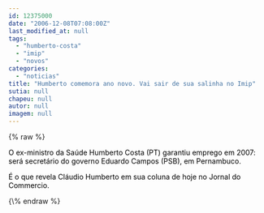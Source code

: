 ```yaml
---
id: 12375000
date: "2006-12-08T07:08:00Z"
last_modified_at: null
tags:
  - "humberto-costa"
  - "imip"
  - "novos"
categories:
  - "noticias"
title: "Humberto comemora ano novo. Vai sair de sua salinha no Imip"
sutia: null
chapeu: null
autor: null
imagem: null
---
```

{\% raw %}
<p><P><SPAN style=\"FONT-SIZE: 10pt; FONT-FAMILY: Verdana\"><FONT color=black>O ex-ministro da Saúde Humberto Costa (PT)&nbsp;garantiu emprego em 2007: será secretário do governo Eduardo Campos (PSB), em Pernambuco. </FONT></SPAN></P></p>
<p><P><SPAN style=\"FONT-SIZE: 10pt; FONT-FAMILY: Verdana\"><FONT color=black>É o que revela Cláudio Humberto em sua coluna de hoje no Jornal do Commercio.</FONT></SPAN></P> </p>
{\% endraw %}
